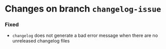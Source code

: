 # Changes on branch `changelog-issue`
### Fixed
- `changelog` does not generate a bad error message when there are no unreleased changelog files
